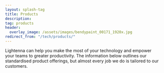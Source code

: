 ```yaml
---
layout: splash-tag
title: Products
description: 
tag: products
header:
  overlay_image: /assets/images/bendypaint_00171_1920x.jpg
redirect_from: "/tech/products/"
---
```


Lightenna can help you make the most of your technology and empower your teams to greater productivity.
The information below outlines our standardised product offerings, but almost every job we do is tailored to our customers.

